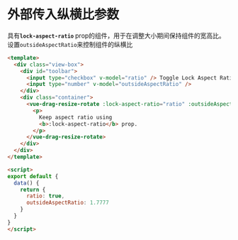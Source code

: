 # 外部传入纵横比参数

具有<b>`lock-aspect-ratio` </b> prop的组件，用于在调整大小期间保持组件的宽高比。  
设置`outsideAspectRatio`来控制组件的纵横比


```html
<template>
  <div class="view-box">
    <div id="toolbar">
      <input type="checkbox" v-model="ratio" /> Toggle Lock Aspect Ratio
      <input type="number" v-model="outsideAspectRatio" />
    </div>
    <div class="container">
      <vue-drag-resize-rotate :lock-aspect-ratio="ratio" :outsideAspectRatio="outsideAspectRatio">
        <p>
          Keep aspect ratio using
          <b>:lock-aspect-ratio</b> prop.
        </p>
      </vue-drag-resize-rotate>
    </div>
  </div>
</template>

<script>
export default {
  data() {
    return {
      ratio: true,
      outsideAspectRatio: 1.7777
    }
  }
}
</script>
```
